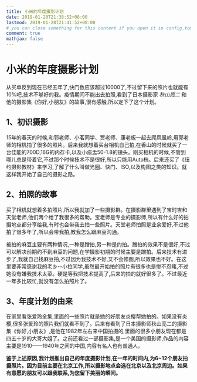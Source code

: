 ```yaml
---
title: 小米的年度摄影计划
date: 2019-01-20T21:38:52+08:00
lastmod: 2019-01-28T21:41:52+08:00
# you can close something for this content if you open it in config.toml.
comment: true
mathjax: false
---
```



# 小米的年度摄影计划

从买单反到现在已经五年了,快门数应该超过10000了,不过留下来的照片也就能有10%吧,技术不够好的我。疫情期间不能出去拍照,看到了日本摄影家 *秋山亮二* 和他的摄影集《你好,小朋友》的故事,很有感触,所以定下了这个计划。

## 1、初识摄影

15年的春天的时候,和郭老师、小茗同学、贾老师、康老板一起去爬凤凰岭,用郭老师的相机拍了很多的照片。后来我就想着买台相机自己拍,在香山的时候就买了一台佳能的700D,16G的内存卡,以及小痰盂50-1.8的镜头。刚买相机的时候,不管到哪儿总是带着它,不过那个时候技术不是很好,所以只能用Auto档。后来还买了《纽约摄影教材》来学习,了解了什么叫做光圈、快门、ISO,以及构图之类的知识。就这样我开始了自己的摄影之路。

## 2、拍照的故事

买了相机就想着多拍照片,所以我就加了一些摄影群。在摄影群里遇到了宝时吉和天堂老师,他们两个给了我很多的帮助。宝老师是专业的摄影师,所以有什么好的拍摄地点都分享给我,有时也会带我去拍一些照片。天堂老师拍照是业余爱好,不过他拍了很多年了,所以会带我拍,教我怎么跟麻豆沟通。

被拍的麻豆主要有两种情况,一种是蹭拍,另一种是约拍。蹭拍的效果不是很好,不过可以解决前期约不到麻豆的问题,在学摄影初期的时候主要是蹭拍。后来技术有进步了,我就自己找麻豆拍,不过因为我技术不好,又不会修图,所以效果也不好。在这里要非常感谢我的老乡--小拉同学,虽然最开始拍的照片有很多也是惨不忍睹,不过她没有嫌我技术太菜。硬是等我把技术提高了,后来的拍的就好很多了。不过最近一年多比较忙,就没有怎么拍照片了。

## 3、年度计划的由来

在家里看张爱玲全集,里面的一些照片就是她的好朋友炎樱帮她拍的。如果没有炎樱,很多张爱玲的照片我们就看不到了。后来有看到了日本摄影师秋山亮二的摄影集《你好,小朋友》,是他在1982年左右来中国拍摄的,里面的很多小朋友现在都是四五十岁的大哥大姐了。之前还看过一部摄影集,是一个美国的摄影师,作品的内容主要是1910——1940年之间的中国,内容有名人也有普通人。

**鉴于上述原因,我计划推出自己的年度摄影计划,在一年的时间内,为6~12个朋友拍摄照片。因为目前主要在北京工作,所以摄影地点会选在北京以及北京周边。如果有意愿的朋友可以跟我联系,为您留下美丽的瞬间。**
